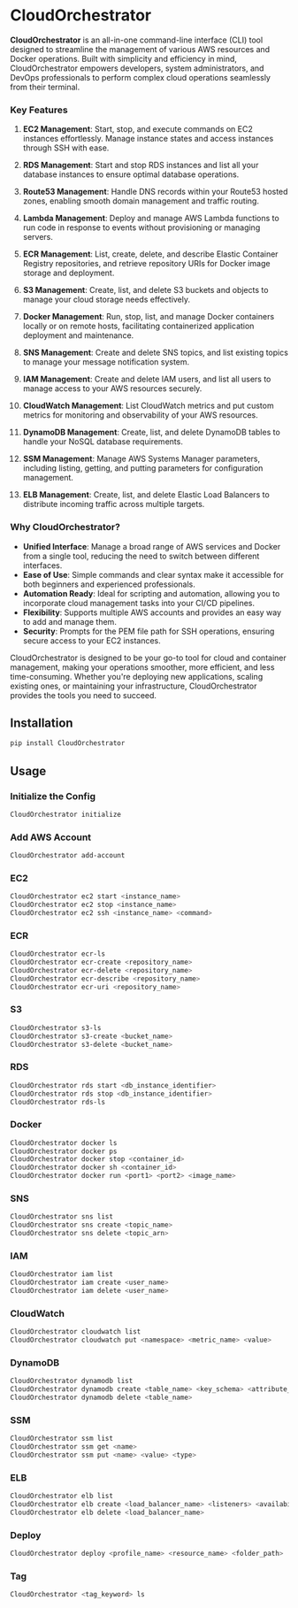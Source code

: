 # CloudOrchestrator

**CloudOrchestrator** is an all-in-one command-line interface (CLI) tool designed to streamline the management of various AWS resources and Docker operations. Built with simplicity and efficiency in mind, CloudOrchestrator empowers developers, system administrators, and DevOps professionals to perform complex cloud operations seamlessly from their terminal.

### Key Features

1. **EC2 Management**: Start, stop, and execute commands on EC2 instances effortlessly. Manage instance states and access instances through SSH with ease.

2. **RDS Management**: Start and stop RDS instances and list all your database instances to ensure optimal database operations.

3. **Route53 Management**: Handle DNS records within your Route53 hosted zones, enabling smooth domain management and traffic routing.

4. **Lambda Management**: Deploy and manage AWS Lambda functions to run code in response to events without provisioning or managing servers.

5. **ECR Management**: List, create, delete, and describe Elastic Container Registry repositories, and retrieve repository URIs for Docker image storage and deployment.

6. **S3 Management**: Create, list, and delete S3 buckets and objects to manage your cloud storage needs effectively.

7. **Docker Management**: Run, stop, list, and manage Docker containers locally or on remote hosts, facilitating containerized application deployment and maintenance.

8. **SNS Management**: Create and delete SNS topics, and list existing topics to manage your message notification system.

9. **IAM Management**: Create and delete IAM users, and list all users to manage access to your AWS resources securely.

10. **CloudWatch Management**: List CloudWatch metrics and put custom metrics for monitoring and observability of your AWS resources.

11. **DynamoDB Management**: Create, list, and delete DynamoDB tables to handle your NoSQL database requirements.

12. **SSM Management**: Manage AWS Systems Manager parameters, including listing, getting, and putting parameters for configuration management.

13. **ELB Management**: Create, list, and delete Elastic Load Balancers to distribute incoming traffic across multiple targets.

### Why CloudOrchestrator?

- **Unified Interface**: Manage a broad range of AWS services and Docker from a single tool, reducing the need to switch between different interfaces.
- **Ease of Use**: Simple commands and clear syntax make it accessible for both beginners and experienced professionals.
- **Automation Ready**: Ideal for scripting and automation, allowing you to incorporate cloud management tasks into your CI/CD pipelines.
- **Flexibility**: Supports multiple AWS accounts and provides an easy way to add and manage them.
- **Security**: Prompts for the PEM file path for SSH operations, ensuring secure access to your EC2 instances.

CloudOrchestrator is designed to be your go-to tool for cloud and container management, making your operations smoother, more efficient, and less time-consuming. Whether you're deploying new applications, scaling existing ones, or maintaining your infrastructure, CloudOrchestrator provides the tools you need to succeed.


## Installation

```bash
pip install CloudOrchestrator
```

## Usage

### Initialize the Config
```bash
CloudOrchestrator initialize
```

### Add AWS Account
```bash
CloudOrchestrator add-account
```

### EC2
```bash
CloudOrchestrator ec2 start <instance_name>
CloudOrchestrator ec2 stop <instance_name>
CloudOrchestrator ec2 ssh <instance_name> <command>
```

### ECR
```bash
CloudOrchestrator ecr-ls
CloudOrchestrator ecr-create <repository_name>
CloudOrchestrator ecr-delete <repository_name>
CloudOrchestrator ecr-describe <repository_name>
CloudOrchestrator ecr-uri <repository_name>
```

### S3
```bash
CloudOrchestrator s3-ls
CloudOrchestrator s3-create <bucket_name>
CloudOrchestrator s3-delete <bucket_name>
```

### RDS
```bash
CloudOrchestrator rds start <db_instance_identifier>
CloudOrchestrator rds stop <db_instance_identifier>
CloudOrchestrator rds-ls
```

### Docker
```bash
CloudOrchestrator docker ls
CloudOrchestrator docker ps
CloudOrchestrator docker stop <container_id>
CloudOrchestrator docker sh <container_id>
CloudOrchestrator docker run <port1> <port2> <image_name>
```

### SNS
```bash
CloudOrchestrator sns list
CloudOrchestrator sns create <topic_name>
CloudOrchestrator sns delete <topic_arn>
```

### IAM
```bash
CloudOrchestrator iam list
CloudOrchestrator iam create <user_name>
CloudOrchestrator iam delete <user_name>
```

### CloudWatch
```bash
CloudOrchestrator cloudwatch list
CloudOrchestrator cloudwatch put <namespace> <metric_name> <value>
```

### DynamoDB
```bash
CloudOrchestrator dynamodb list
CloudOrchestrator dynamodb create <table_name> <key_schema> <attribute_definitions> <provisioned_throughput>
CloudOrchestrator dynamodb delete <table_name>
```

### SSM
```bash
CloudOrchestrator ssm list
CloudOrchestrator ssm get <name>
CloudOrchestrator ssm put <name> <value> <type>
```

### ELB
```bash
CloudOrchestrator elb list
CloudOrchestrator elb create <load_balancer_name> <listeners> <availability_zones>
CloudOrchestrator elb delete <load_balancer_name>
```

### Deploy
```bash
CloudOrchestrator deploy <profile_name> <resource_name> <folder_path>
```

### Tag
```bash
CloudOrchestrator <tag_keyword> ls
```

